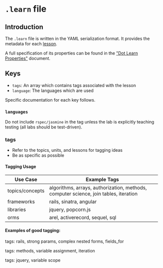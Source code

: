 # `.learn` file

## Introduction

The `.learn` file is written in the YAML serialization format. It provides the
metadata for each [lesson][].

A full specification of its properties can be found in the
["Dot Learn Properties"][dl-doc] document.

## Keys

* `tags`: An array which contains tags associated with the lesson
* `language`: The languages which are used

Specific documentation for each key follows.

### `languages`

Do not include `rspec/jasmine` in the tag unless the lab is explicitly teaching
testing (all labs should be test-driven).

### tags

* Refer to the topics, units, and lessons for tagging ideas
* Be as specific as possible

#### Tagging Usage

Use Case        | Example Tags
----------------|------------------------------
topics/concepts | algorithms, arrays, authorization, methods, computer science, join tables, iteration
frameworks      | rails, sinatra, angular
libraries       | jquery, popcorn.js
orms            | arel, activerecord, sequel, sql

#### Examples of good tagging:

tags: rails, strong params, complex nested forms, fields\_for

tags: methods, variable assignment, iteration

tags: jquery, variable scope

[lesson]: ./glossary.md#lesson
[dl-doc]: https://docs.google.com/spreadsheets/d/19t0OXNCLOEToRiEiS7AlNjZ-tQFAidC0r4HsIB89eCo/edit#gid=0
